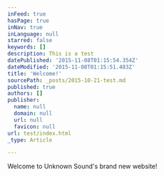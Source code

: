 ```yaml
---
inFeed: true
hasPage: true
inNav: true
inLanguage: null
starred: false
keywords: []
description: This is a test
datePublished: '2015-11-08T01:15:54.354Z'
dateModified: '2015-11-08T01:15:51.483Z'
title: 'Welcome!'
sourcePath: _posts/2015-10-21-test.md
published: true
authors: []
publisher:
  name: null
  domain: null
  url: null
  favicon: null
url: test/index.html
_type: Article

---
```

Welcome to Unknown Sound's brand new website!